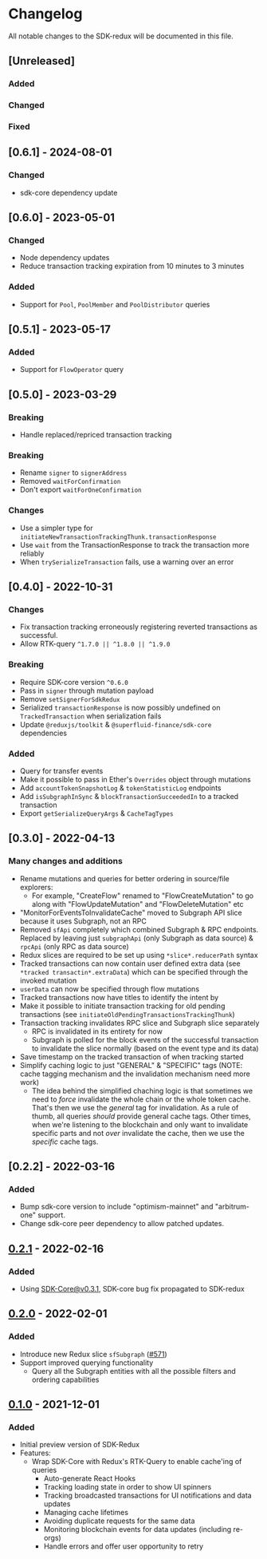 # Changelog
All notable changes to the SDK-redux will be documented in this file.

## [Unreleased]

### Added
### Changed
### Fixed

## [0.6.1] - 2024-08-01

### Changed

- sdk-core dependency update

## [0.6.0] - 2023-05-01

### Changed

- Node dependency updates
- Reduce transaction tracking expiration from 10 minutes to 3 minutes

### Added
- Support for `Pool`, `PoolMember` and `PoolDistributor` queries

## [0.5.1] - 2023-05-17

### Added
- Support for `FlowOperator` query

## [0.5.0] - 2023-03-29

### Breaking
- Handle replaced/repriced transaction tracking

### Breaking
- Rename `signer` to `signerAddress`
- Removed `waitForConfirmation`
- Don't export `waitForOneConfirmation`

### Changes
- Use a simpler type for `initiateNewTransactionTrackingThunk.transactionResponse`
- Use `wait` from the TransactionResponse to track the transaction more reliably
- When `trySerializeTransaction` fails, use a warning over an error

## [0.4.0] - 2022-10-31

### Changes
- Fix transaction tracking erroneously registering reverted transactions as successful.
- Allow RTK-query `^1.7.0 || ^1.8.0 || ^1.9.0`

### Breaking
- Require SDK-core version `^0.6.0`
- Pass in `signer` through mutation payload
- Remove `setSignerForSdkRedux`
- Serialized `transactionResponse` is now possibly undefined on `TrackedTransaction` when serialization fails
- Update `@reduxjs/toolkit` & `@superfluid-finance/sdk-core` dependencies

### Added
- Query for transfer events
- Make it possible to pass in Ether's `Overrides` object through mutations
- Add `accountTokenSnapshotLog` & `tokenStatisticLog` endpoints
- Add `isSubgraphInSync` & `blockTransactionSucceededIn` to a tracked transaction
- Export `getSerializeQueryArgs` & `CacheTagTypes`

## [0.3.0] - 2022-04-13

### Many changes and additions

- Rename mutations and queries for better ordering in source/file explorers:
  - For example, "CreateFlow" renamed to "FlowCreateMutation" to go along with "FlowUpdateMutation" and "FlowDeleteMutation" etc
- "MonitorForEventsToInvalidateCache" moved to Subgraph API slice because it uses Subgraph, not an RPC
- Removed `sfApi` completely which combined Subgraph & RPC endpoints. Replaced by leaving just `subgraphApi` (only Subgraph as data source) & `rpcApi` (only RPC as data source)
- Redux slices are required to be set up using `*slice*.reducerPath` syntax
- Tracked transactions can now contain user defined extra data (see `*tracked transactin*.extraData`) which can be specified through the invoked mutation
- `userData` can now be specified through flow mutations
- Tracked transactions now have titles to identify the intent by
- Make it possible to initiate transaction tracking for old pending transactions (see `initiateOldPendingTransactionsTrackingThunk`)
- Transaction tracking invalidates RPC slice and Subgraph slice separately
  - RPC is invalidated in its entirety for now
  - Subgraph is polled for the block events of the successful transaction to invalidate the slice normally (based on the event type and its data)
- Save timestamp on the tracked transaction of when tracking started
- Simplify caching logic to just "GENERAL" & "SPECIFIC" tags (NOTE: cache tagging mechanism and the invalidation mechanism need more work)
  - The idea behind the simplified chaching logic is that sometimes we need to _force_ invalidate the whole chain or the whole token cache. That's then we use the _general_ tag for invalidation. As a rule of thumb, all queries _should_ provide general cache tags. Other times, when we're listening to the blockchain and only want to invalidate specific parts and not _over_ invalidate the cache, then we use the _specific_ cache tags.

## [0.2.2] - 2022-03-16

### Added

- Bump sdk-core version to include "optimism-mainnet" and "arbitrum-one" support.
- Change sdk-core peer dependency to allow patched updates.

## [0.2.1] - 2022-02-16

### Added

- Using SDK-Core@v0.3.1, SDK-core bug fix propagated to SDK-redux

## [0.2.0] - 2022-02-01

### Added
- Introduce new Redux slice `sfSubgraph` ([#571])
- Support improved querying functionality
  - Query all the Subgraph entities with all the possible filters and ordering capabilities

## [0.1.0] - 2021-12-01

### Added

- Initial preview version of SDK-Redux
- Features:
  - Wrap SDK-Core with Redux's RTK-Query to enable cache'ing of queries
    - Auto-generate React Hooks
    - Tracking loading state in order to show UI spinners
    - Tracking broadcasted transactions for UI notifications and data updates
    - Managing cache lifetimes
    - Avoiding duplicate requests for the same data
    - Monitoring blockchain events for data updates (including re-orgs)
    - Handle errors and offer user opportunity to retry


[0.2.1]: https://github.com/superfluid-finance/protocol-monorepo/compare/sdk-redux%40v0.2.0...sdk-redux%40v0.2.1
[0.2.0]: https://github.com/superfluid-finance/protocol-monorepo/compare/sdk-redux%40v0.1.0...sdk-redux%40v0.2.0
[0.1.0]: https://github.com/superfluid-finance/protocol-monorepo/releases/tag/sdk-redux%40v0.1.0


[#571]: https://github.com/superfluid-finance/protocol-monorepo/pull/571
